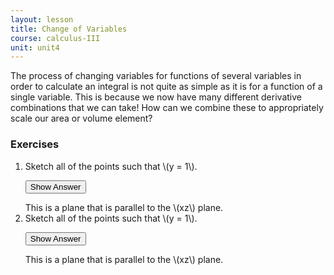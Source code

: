 ```yaml
---
layout: lesson
title: Change of Variables
course: calculus-III
unit: unit4
---
```


The process of changing variables for functions of several variables in order to calculate an integral is not quite as simple as it is for a function of a single variable. This is because we now have many different derivative combinations that we can take! How can we combine these to appropriately scale our area or volume element?


### Exercises

<ol>
<li> <div> Sketch all of the points such that \(y = 1\). </div>

<button onclick="myFunction('answer2')" class="answerButton">Show Answer</button>
<div  id="answer2" class="answer">
This is a plane that is parallel to the \(xz\) plane. 
</div> </li>
<li> <div> Sketch all of the points such that \(y = 1\). </div>

<button onclick="myFunction('answer2')" class="answerButton">Show Answer</button>
<div  id="answer2" class="answer">
This is a plane that is parallel to the \(xz\) plane. 
</div> </li>
</ol>